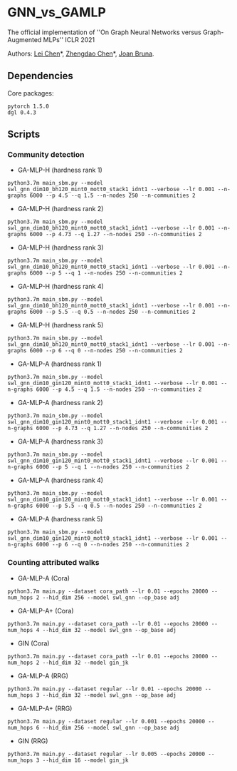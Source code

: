 # GNN_vs_GAMLP
The official implementation of ''On Graph Neural Networks versus Graph-Augmented MLPs'' ICLR 2021

Authors: [Lei Chen](https://leichen2018.github.io)\*, [Zhengdao Chen](https://cims.nyu.edu/~chenzh/)\*, [Joan Bruna](https://cims.nyu.edu/~bruna/).

## Dependencies

Core packages:
```
pytorch 1.5.0
dgl 0.4.3
```

## Scripts

### Community detection

* GA-MLP-H (hardness rank 1)
```
python3.7m main_sbm.py --model swl_gnn_dim10_bh120_mint0_mott0_stack1_idnt1 --verbose --lr 0.001 --n-graphs 6000 --p 4.5 --q 1.5 --n-nodes 250 --n-communities 2
```

* GA-MLP-H (hardness rank 2)
```
python3.7m main_sbm.py --model swl_gnn_dim10_bh120_mint0_mott0_stack1_idnt1 --verbose --lr 0.001 --n-graphs 6000 --p 4.73 --q 1.27 --n-nodes 250 --n-communities 2
```

* GA-MLP-H (hardness rank 3)
```
python3.7m main_sbm.py --model swl_gnn_dim10_bh120_mint0_mott0_stack1_idnt1 --verbose --lr 0.001 --n-graphs 6000 --p 5 --q 1 --n-nodes 250 --n-communities 2
```

* GA-MLP-H (hardness rank 4)
```
python3.7m main_sbm.py --model swl_gnn_dim10_bh120_mint0_mott0_stack1_idnt1 --verbose --lr 0.001 --n-graphs 6000 --p 5.5 --q 0.5 --n-nodes 250 --n-communities 2
```

* GA-MLP-H (hardness rank 5) 
```
python3.7m main_sbm.py --model swl_gnn_dim10_bh120_mint0_mott0_stack1_idnt1 --verbose --lr 0.001 --n-graphs 6000 --p 6 --q 0 --n-nodes 250 --n-communities 2
```

* GA-MLP-A (hardness rank 1)
```
python3.7m main_sbm.py --model swl_gnn_dim10_gin120_mint0_mott0_stack1_idnt1 --verbose --lr 0.001 --n-graphs 6000 --p 4.5 --q 1.5 --n-nodes 250 --n-communities 2
```

* GA-MLP-A (hardness rank 2)
```
python3.7m main_sbm.py --model swl_gnn_dim10_gin120_mint0_mott0_stack1_idnt1 --verbose --lr 0.001 --n-graphs 6000 --p 4.73 --q 1.27 --n-nodes 250 --n-communities 2
```

* GA-MLP-A (hardness rank 3)
```
python3.7m main_sbm.py --model swl_gnn_dim10_gin120_mint0_mott0_stack1_idnt1 --verbose --lr 0.001 --n-graphs 6000 --p 5 --q 1 --n-nodes 250 --n-communities 2
```

* GA-MLP-A (hardness rank 4)
```
python3.7m main_sbm.py --model swl_gnn_dim10_gin120_mint0_mott0_stack1_idnt1 --verbose --lr 0.001 --n-graphs 6000 --p 5.5 --q 0.5 --n-nodes 250 --n-communities 2
```

* GA-MLP-A (hardness rank 5) 
```
python3.7m main_sbm.py --model swl_gnn_dim10_gin120_mint0_mott0_stack1_idnt1 --verbose --lr 0.001 --n-graphs 6000 --p 6 --q 0 --n-nodes 250 --n-communities 2
```

### Counting attributed walks

* GA-MLP-A (Cora)
```
python3.7m main.py --dataset cora_path --lr 0.01 --epochs 20000 --num_hops 2 --hid_dim 256 --model swl_gnn --op_base adj
```

* GA-MLP-A+ (Cora)
```
python3.7m main.py --dataset cora_path --lr 0.01 --epochs 20000 --num_hops 4 --hid_dim 32 --model swl_gnn --op_base adj
```

* GIN (Cora)
```
python3.7m main.py --dataset cora_path --lr 0.01 --epochs 20000 --num_hops 2 --hid_dim 32 --model gin_jk
```

* GA-MLP-A (RRG)
```
python3.7m main.py --dataset regular --lr 0.01 --epochs 20000 --num_hops 3 --hid_dim 32 --model swl_gnn --op_base adj
```

* GA-MLP-A+ (RRG)
```
python3.7m main.py --dataset regular --lr 0.001 --epochs 20000 --num_hops 6 --hid_dim 256 --model swl_gnn --op_base adj
```

* GIN (RRG)
```
python3.7m main.py --dataset regular --lr 0.005 --epochs 20000 --num_hops 3 --hid_dim 16 --model gin_jk
```
